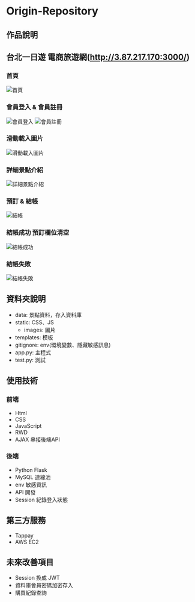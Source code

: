 # Origin-Repository
## 作品說明
## 台北一日遊 電商旅遊網(http://3.87.217.170:3000/) 
### 首頁
![首頁](https://user-images.githubusercontent.com/93992949/164957949-c9f587b0-f607-4f87-b530-4d10dc351369.png)
### 會員登入 & 會員註冊
![會員登入](https://user-images.githubusercontent.com/93992949/164957991-78c6d025-f0d9-471a-80bd-ff2571c85fab.png)
![會員註冊](https://user-images.githubusercontent.com/93992949/164957995-f42ecd75-1b09-4c73-9e9b-3063ad7cde34.png)
### 滑動載入圖片
![滑動載入圖片](https://user-images.githubusercontent.com/93992949/164957971-5b771752-4a7b-4bd3-be41-4999af50f8a9.png)
### 詳細景點介紹
![詳細景點介紹](https://user-images.githubusercontent.com/93992949/164958009-746bb885-422f-45a1-aeae-dc6c2fc89232.png)
### 預訂 & 結帳
![結帳](https://user-images.githubusercontent.com/93992949/164958023-f19dacb4-d0c3-466f-ba3b-9f6d1069e2d2.png)
### 結帳成功 預訂欄位清空
![結帳成功](https://user-images.githubusercontent.com/93992949/164958033-5512c5c4-7f9f-4c33-9262-d172978d6d47.png)
### 結帳失敗 
![結帳失敗](https://user-images.githubusercontent.com/93992949/164958131-6dab7b49-a089-45e0-a14c-aab0d7353dcf.png)

## 資料夾說明
* data: 景點資料，存入資料庫
* static: CSS、JS
  * images: 圖片
* templates: 模板
* gitignore: env(環境變數、隱藏敏感訊息)
* app.py: 主程式
* test.py: 測試
  
## 使用技術
### 前端
* Html 
* CSS
* JavaScript
* RWD
* AJAX 串接後端API
### 後端
* Python Flask
* MySQL 連線池
* env 敏感資訊
* API 開發
* Session 紀錄登入狀態
## 第三方服務
* Tappay
* AWS EC2
## 未來改善項目
* Session 換成 JWT 
* 資料庫會員密碼加密存入
* 購買紀錄查詢
